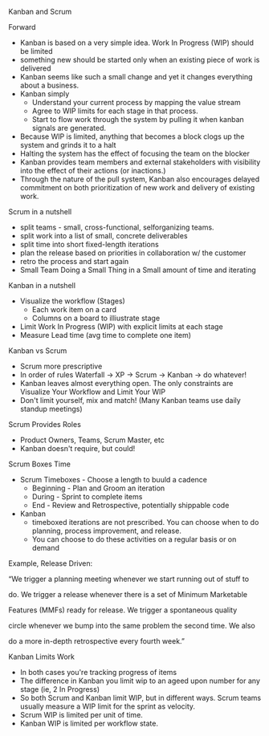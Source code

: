 Kanban and Scrum

Forward

* Kanban is based on a very simple idea. Work In Progress (WIP) should be limited
* something new should be started only when an existing piece of work is delivered
* Kanban seems like such a small change and yet it changes everything about a business.
* Kanban simply
    * Understand your current process by mapping the value stream
    * Agree to WIP limits for each stage in that process.
    * Start to flow work through the system by pulling it when kanban signals are generated.
* Because WIP is limited, anything that becomes a block clogs up the system and grinds it to a halt
* Halting the system has the effect of focusing the team on the blocker
* Kanban provides team members and external stakeholders with visibility into the effect of their actions (or inactions.)
* Through the nature of the pull system, Kanban also encourages delayed commitment on both prioritization of new work and delivery of existing work.

Scrum in a nutshell

* split teams - small, cross-functional, selforganizing teams.
* split work into a list of small, concrete deliverables
* split time into short fixed-length iterations
* plan the release based on priorities in collaboration w/ the customer
* retro the process and start again
* Small Team Doing a Small Thing in a Small amount of time and iterating

Kanban in a nutshell

* Visualize the workflow (Stages)
    * Each work item on a card
    * Columns on a board to illiustrate stage
* Limit Work In Progress (WIP) with explicit limits at each stage
* Measure Lead time (avg time to complete one item)

Kanban vs Scrum

* Scrum more prescriptive
* In order of rules Waterfall → XP → Scrum → Kanban → do whatever!
* Kanban leaves almost everything open. The only constraints are Visualize Your Workflow and Limit Your WIP
* Don't limit yourself, mix and match! (Many Kanban teams use daily standup meetings)

Scrum Provides Roles

* Product Owners, Teams, Scrum Master, etc
* Kanban doesn't require, but could!

Scrum Boxes Time

* Scrum Timeboxes - Choose a length to buuld a cadence
    * Beginning - Plan and Groom an iteration
    * During - Sprint to complete items
    * End - Review and Retrospective, potentially shippable code
* Kanban
    * timeboxed iterations are not prescribed. You can choose when to do planning, process improvement, and release.
    * You can choose to do these activities on a regular basis or on demand

Example, Release Driven:

“We trigger a planning meeting whenever we start running out of stuff to

do. We trigger a release whenever there is a set of Minimum Marketable

Features (MMFs) ready for release. We trigger a spontaneous quality

circle whenever we bump into the same problem the second time. We also

do a more in-depth retrospective every fourth week.”



Kanban Limits Work

* In both cases you're tracking progress of items
* The difference in Kanban you limit wip to an ageed upon number for any stage (ie, 2 In Progress)
* So both Scrum and Kanban limit WIP, but in different ways. Scrum teams usually measure a WIP limit for the sprint as velocity.
* Scrum WIP is limited per unit of time.
* Kanban WIP is limited per workflow state.
